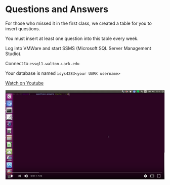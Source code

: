 # Questions and Answers

For those who missed it in the first class, we created a table for you to
insert questions.

You must insert at least one question into this table every week.

Log into VMWare and start SSMS (Microsoft SQL Server Management Studio).

Connect to `essql1.walton.uark.edu`

Your database is named `isys4283<your UARK username>`

[Watch on Youtube][1]

[![Youtube Thumbnail][2]][1]

[1]:https://youtu.be/2t2IeNA1bi0
[2]:./youtube.png

